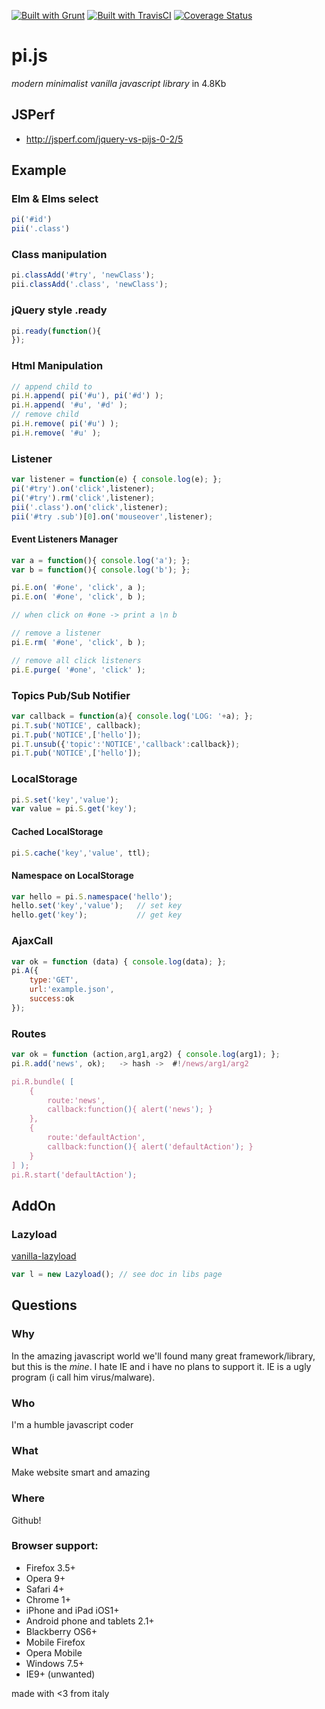 [![Built with Grunt](https://cdn.gruntjs.com/builtwith.png)](http://gruntjs.com/)
[![Built with TravisCI](https://api.travis-ci.org/blackout314/pi.js.svg)](https://travis-ci.org/)
[![Coverage Status](https://coveralls.io/repos/blackout314/pi.js/badge.svg)](https://coveralls.io/r/blackout314/pi.js)

pi.js
=====

*modern minimalist vanilla javascript library* in 4.8Kb


## JSPerf
* http://jsperf.com/jquery-vs-pijs-0-2/5


## Example
### Elm & Elms select
```javascript
pi('#id')
pii('.class')
```

### Class manipulation
```javascript
pi.classAdd('#try', 'newClass');
pii.classAdd('.class', 'newClass');
```

### jQuery style .ready
```javascript
pi.ready(function(){
});
```

### Html Manipulation
```javascript
// append child to
pi.H.append( pi('#u'), pi('#d') );
pi.H.append( '#u', '#d' );
// remove child
pi.H.remove( pi('#u') );
pi.H.remove( '#u' );
```

### Listener
```javascript
var listener = function(e) { console.log(e); };
pi('#try').on('click',listener);
pi('#try').rm('click',listener);
pii('.class').on('click',listener);
pii('#try .sub')[0].on('mouseover',listener);
```

#### Event Listeners Manager
```javascript
var a = function(){ console.log('a'); };
var b = function(){ console.log('b'); };

pi.E.on( '#one', 'click', a );
pi.E.on( '#one', 'click', b );

// when click on #one -> print a \n b

// remove a listener
pi.E.rm( '#one', 'click', b );

// remove all click listeners
pi.E.purge( '#one', 'click' ); 
```


### Topics Pub/Sub Notifier
```javascript
var callback = function(a){ console.log('LOG: '+a); };
pi.T.sub('NOTICE', callback);
pi.T.pub('NOTICE',['hello']);
pi.T.unsub({'topic':'NOTICE','callback':callback});
pi.T.pub('NOTICE',['hello']);
```


### LocalStorage
```javascript
pi.S.set('key','value');
var value = pi.S.get('key');
```

#### Cached LocalStorage
```javascript
pi.S.cache('key','value', ttl);
```

#### Namespace on LocalStorage
```javascript
var hello = pi.S.namespace('hello');
hello.set('key','value');	// set key
hello.get('key');			// get key
```


### AjaxCall
```javascript
var ok = function (data) { console.log(data); };
pi.A({
    type:'GET',
    url:'example.json',
    success:ok
});
```


### Routes 
```javascript
var ok = function (action,arg1,arg2) { console.log(arg1); };
pi.R.add('news', ok);	-> hash ->	#!/news/arg1/arg2

pi.R.bundle( [
	{
		route:'news',
		callback:function(){ alert('news'); }
	},
	{
		route:'defaultAction',
		callback:function(){ alert('defaultAction'); }
	}
] );
pi.R.start('defaultAction');
```


## AddOn

### Lazyload 

[vanilla-lazyload](https://github.com/verlok/lazyload)
```javascript
var l = new Lazyload(); // see doc in libs page
```


## Questions

### Why
In the amazing javascript world we'll found many great framework/library, but this is the _mine_.
I hate IE and i have no plans to support it.
IE is a ugly program (i call him virus/malware).

### Who
I'm a humble javascript coder

### What
Make website smart and amazing

### Where
Github!

### Browser support:
- Firefox 3.5+
- Opera 9+
- Safari 4+
- Chrome 1+
- iPhone and iPad iOS1+
- Android phone and tablets 2.1+
- Blackberry OS6+
- Mobile Firefox
- Opera Mobile
- Windows 7.5+
- IE9+ (unwanted)

made with <3 from italy
